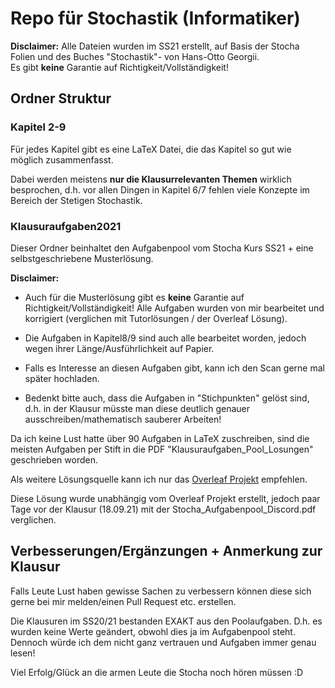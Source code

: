 # Repo für Stochastik (Informatiker)
__Disclaimer:__  Alle Dateien wurden im SS21 erstellt, auf Basis der Stocha Folien und des Buches "Stochastik"- von Hans-Otto Georgii.     
Es gibt __keine__ Garantie auf Richtigkeit/Vollständigkeit!     

## Ordner Struktur 
### Kapitel 2-9
Für jedes Kapitel gibt es eine LaTeX Datei, die das Kapitel so gut wie möglich zusammenfasst. 

Dabei werden meistens __nur die Klausurrelevanten Themen__ wirklich besprochen, d.h. vor allen Dingen in Kapitel 6/7 fehlen viele Konzepte im Bereich der Stetigen Stochastik. 

### Klausuraufgaben2021
Dieser Ordner beinhaltet den Aufgabenpool vom Stocha Kurs SS21 + eine selbstgeschriebene Musterlösung. 

__Disclaimer:__ 
- Auch für die Musterlösung gibt es __keine__ Garantie auf Richtigkeit/Vollständigkeit! 
Alle Aufgaben wurden von mir bearbeitet und korrigiert (verglichen mit Tutorlösungen / der Overleaf Lösung). 

- Die Aufgaben in Kapitel8/9 sind auch alle bearbeitet worden, jedoch wegen ihrer Länge/Ausführlichkeit auf Papier. 

- Falls es Interesse an diesen Aufgaben gibt, kann ich den Scan gerne mal später hochladen. 

- Bedenkt bitte auch, dass die Aufgaben in "Stichpunkten" gelöst sind, d.h. in der Klausur müsste man diese deutlich genauer ausschreiben/mathematisch sauberer Arbeiten!


Da ich keine Lust hatte über 90 Aufgaben in LaTeX zuschreiben, sind die meisten Aufgaben per Stift in die PDF "Klausuraufgaben_Pool_Losungen" geschrieben worden. 

Als weitere Lösungsquelle kann ich nur das [Overleaf Projekt](https://www.overleaf.com/4881732585fqgnvfvhxsnc) empfehlen. 

Diese Lösung wurde unabhängig vom Overleaf Projekt erstellt, jedoch paar Tage vor der Klausur (18.09.21) mit der Stocha_Aufgabenpool_Discord.pdf verglichen. 

## Verbesserungen/Ergänzungen + Anmerkung zur Klausur
Falls Leute Lust haben gewisse Sachen zu verbessern können diese sich gerne bei mir melden/einen Pull Request etc. erstellen.   

Die Klausuren im SS20/21 bestanden EXAKT aus den Poolaufgaben. 
D.h. es wurden keine Werte geändert, obwohl dies ja im Aufgabenpool steht.     
Dennoch würde ich dem nicht ganz vertrauen und Aufgaben immer genau lesen! 

Viel Erfolg/Glück an die armen Leute die Stocha noch hören müssen :D